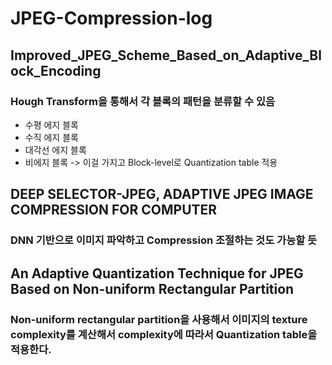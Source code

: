# JPEG-Compression-log
## Improved_JPEG_Scheme_Based_on_Adaptive_Block_Encoding
### Hough Transform을 통해서 각 블록의 패턴을 분류할 수 있음
- 수평 에지 블록
- 수직 에지 블록
- 대각선 에지 블록
- 비에지 블록
-> 이걸 가지고 Block-level로 Quantization table 적용
  
## DEEP SELECTOR-JPEG, ADAPTIVE JPEG IMAGE COMPRESSION FOR COMPUTER
### DNN 기반으로 이미지 파악하고 Compression 조절하는 것도 가능할 듯

## An Adaptive Quantization Technique for JPEG Based on Non-uniform Rectangular Partition
### Non-uniform rectangular partition을 사용해서 이미지의 texture complexity를 계산해서 complexity에 따라서 Quantization table을 적용한다.
